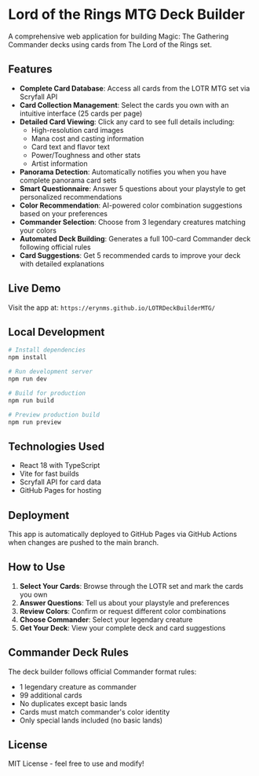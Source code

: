 # Lord of the Rings MTG Deck Builder

A comprehensive web application for building Magic: The Gathering Commander decks using cards from The Lord of the Rings set.

## Features

- **Complete Card Database**: Access all cards from the LOTR MTG set via Scryfall API
- **Card Collection Management**: Select the cards you own with an intuitive interface (25 cards per page)
- **Detailed Card Viewing**: Click any card to see full details including:
  - High-resolution card images
  - Mana cost and casting information
  - Card text and flavor text
  - Power/Toughness and other stats
  - Artist information
- **Panorama Detection**: Automatically notifies you when you have complete panorama card sets
- **Smart Questionnaire**: Answer 5 questions about your playstyle to get personalized recommendations
- **Color Recommendation**: AI-powered color combination suggestions based on your preferences
- **Commander Selection**: Choose from 3 legendary creatures matching your colors
- **Automated Deck Building**: Generates a full 100-card Commander deck following official rules
- **Card Suggestions**: Get 5 recommended cards to improve your deck with detailed explanations

## Live Demo

Visit the app at: `https://erynms.github.io/LOTRDeckBuilderMTG/`

## Local Development

```bash
# Install dependencies
npm install

# Run development server
npm run dev

# Build for production
npm run build

# Preview production build
npm run preview
```

## Technologies Used

- React 18 with TypeScript
- Vite for fast builds
- Scryfall API for card data
- GitHub Pages for hosting

## Deployment

This app is automatically deployed to GitHub Pages via GitHub Actions when changes are pushed to the main branch.

## How to Use

1. **Select Your Cards**: Browse through the LOTR set and mark the cards you own
2. **Answer Questions**: Tell us about your playstyle and preferences
3. **Review Colors**: Confirm or request different color combinations
4. **Choose Commander**: Select your legendary creature
5. **Get Your Deck**: View your complete deck and card suggestions

## Commander Deck Rules

The deck builder follows official Commander format rules:
- 1 legendary creature as commander
- 99 additional cards
- No duplicates except basic lands
- Cards must match commander's color identity
- Only special lands included (no basic lands)

## License

MIT License - feel free to use and modify!
